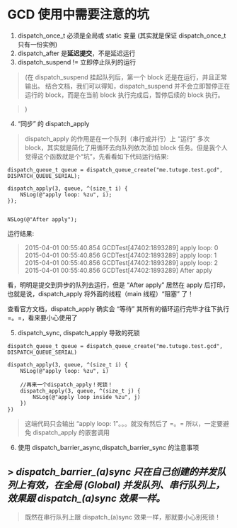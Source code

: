 # GCD 使用中需要注意的坑

1. dispatch_once_t 必须是全局或 static 变量 (其实就是保证 dispatch_once_t 只有一份实例)
2. dispatch_after 是**延迟提交**，不是延迟运行
3. dispatch_suspend != 立即停止队列的运行 

> (在 dispatch_suspend 挂起队列后，第一个 block 还是在运行，并且正常输出。
> 结合文档，我们可以得知，dispatch_suspend 并不会立即暂停正在运行的 block，而是在当前 block 执行完成后，暂停后续的 block 执行。

> )

4. “同步” 的 dispatch_apply 

> dispatch_apply 的作用是在一个队列（串行或并行）上 “运行” 多次 block，其实就是简化了用循环去向队列依次添加 block 任务。但是我个人觉得这个函数就是个“坑”，先看看如下代码运行结果:


```
dispatch_queue_t queue = dispatch_queue_create("me.tutuge.test.gcd", DISPATCH_QUEUE_SERIAL);

dispatch_apply(3, queue, ^(size_t i) {
    NSLog(@"apply loop: %zu", i);
});


NSLog(@"After apply");

```


运行结果:
> 2015-04-01 00:55:40.854 GCDTest[47402:1893289] apply loop: 0
> 2015-04-01 00:55:40.856 GCDTest[47402:1893289] apply loop: 1
> 2015-04-01 00:55:40.856 GCDTest[47402:1893289] apply loop: 2
> 2015-04-01 00:55:40.856 GCDTest[47402:1893289] After apply

    
看，明明是提交到异步的队列去运行，但是 “After apply” 居然在 apply 后打印，也就是说，dispatch_apply 将外面的线程（main 线程）“阻塞” 了！

查看官方文档，dispatch_apply 确实会 “等待” 其所有的循环运行完毕才往下执行 =。=，看来要小心使用了

5. dispatch_sync, dispatch_apply 导致的死锁

   
``` 
dispatch_queue_t queue = dispatch_queue_create("me.tutuge.test.gcd", DISPATCH_QUEUE_SERIAL)

dispatch_apply(3, queue, ^(size_t i) {
	NSLog(@"apply loop: %zu", i)

    //再来一个dispatch_apply！死锁！
	dispatch_apply(3, queue, ^(size_t j) {
		NSLog(@"apply loop inside %zu", j)
	})
})
```
> 这端代码只会输出 “apply loop: 1”。。。就没有然后了 =。=
> 所以，一定要避免 dispatch_apply 的嵌套调用


6. 使用 dispatch_barrier_async,dispatch_barrier_sync 的注意事项

## > ***dispatch_barrier_(a)sync 只在自己创建的并发队列上有效，在全局 (Global) 并发队列、串行队列上，效果跟 dispatch_(a)sync 效果一样。***
> 既然在串行队列上跟 dispatch_(a)sync 效果一样，那就要小心别死锁！


